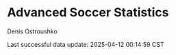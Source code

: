 # Advanced Soccer Statistics
Denis Ostroushko

<!-- gfm -->

Last successful data update: 2025-04-12 00:14:59 CST
